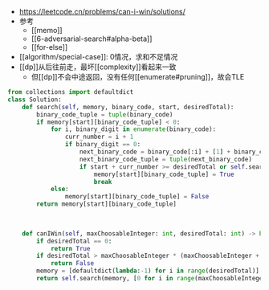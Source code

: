 - https://leetcode.cn/problems/can-i-win/solutions/
- 参考
    - [[memo]]
    - [[6-adversarial-search#alpha-beta]]
    - [[for-else]]
- [[algorithm/special-case]]: 0情况，求和不足情况
- [[dp]]从后往前走，最坏[[complexity]]看起来一致
  - 但[[dp]]不会中途返回，没有任何[[enumerate#pruning]]，故会TLE
```python
from collections import defaultdict
class Solution:
    def search(self, memory, binary_code, start, desiredTotal):
        binary_code_tuple = tuple(binary_code)
        if memory[start][binary_code_tuple] < 0:
            for i, binary_digit in enumerate(binary_code):
                curr_number = i + 1
                if binary_digit == 0:
                    next_binary_code = binary_code[:i] + [1] + binary_code[i+1:]
                    next_binary_code_tuple = tuple(next_binary_code)
                    if start + curr_number >= desiredTotal or self.search(memory, next_binary_code, start + curr_number, desiredTotal) == False:
                        memory[start][binary_code_tuple] = True
                        break
            else:
                memory[start][binary_code_tuple] = False
        return memory[start][binary_code_tuple]
        
        

    def canIWin(self, maxChoosableInteger: int, desiredTotal: int) -> bool:
        if desiredTotal == 0:
            return True
        if desiredTotal > maxChoosableInteger * (maxChoosableInteger + 1) // 2:
            return False
        memory = [defaultdict(lambda:-1) for i in range(desiredTotal)]
        return self.search(memory, [0 for i in range(maxChoosableInteger)], 0, desiredTotal)
```